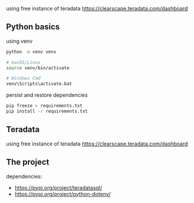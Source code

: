 using free instance of teradata https://clearscape.teradata.com/dashboard

## Python basics

using venv

```bash
python -m venv venv

# macOS/Linux
source venv/bin/activate

# Windows Cmd
venv\Scripts\activate.bat
```

persist and restore dependencies

```bash
pip freeze > requirements.txt
pip install -r requirements.txt
```

## Teradata

using free instance of teradata https://clearscape.teradata.com/dashboard

## The project

dependencies:

- https://pypi.org/project/teradatasql/
- https://pypi.org/project/python-dotenv/

